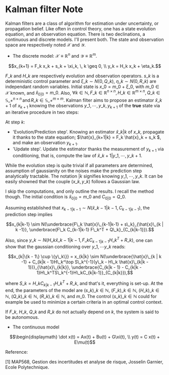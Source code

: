 # Kalman filter Note

Kalman filters are a class of algorithm for estimation under uncertainty, or propagation belief. Like often in control theory, one has a state evolution equation, and an observation equation. There is two declinations, a continuous and discrete models. I'll present both. The state and observation space are respectively noted $\mathcal{X}$ and $\mathcal{Y}$.

- The discrete model: $\mathcal{X} \equiv \mathbb{R}^n$ and $\mathcal{Y} \equiv \mathbb{R}^m$.
```math
x_{k+1} = F_k x_k + s_k + \xi_k, \, k \geq 0, \\

y_k = H_k x_k + \eta_k.
```

$F\_k$ and $H\_k$ are respectively evolution and observation operators. $s\_k$ is a deterministic control parameter and $\xi\_k \sim N(0, Q\_k)$, $\eta\_k \sim N(0, R\_k)$ are independant random variables. Initial state is $x\_0 = m\_0 + \xi\_0$, with $m\_0 \in \mathcal{X}$ known, and $\hat x_{0|0} = m\_0$. Also, $\forall k \in \mathbb{N}, F\_k \in \mathbb{R}^{n \times n}, H\_k \in \mathbb{R}^{m \times n}, Q\_k \in \mathbb{S}\_+^{n \times n} \, \text{and} \, R\_k \in \mathbb{S}\_+^{m \times m}$. Kalman filter aims to propose an estimator $\hat{x}\_{k+1}$ of $x_{k+1}$ knowing the observations $y\_1, \cdots, y\_k, y_{k+1}$ of the $\textbf{true}$ state via an iterative procedure in two steps:

At step $k$:
- 'Evolution/Prediction step'. Knowing an estimator $\hat{x}\_{k|k}$ of $x\_k$, propagate it thanks to the state equation; $\hat{x}\_{k+1|k} = F\_k \hat{x}\_k + s\_k $, and make an observation $y_{k+1}$.
- 'Update step'. Update the estimator thanks the measurement of $y_{k+1}$ via conditioning, that is, compute the law of $\hat{x}\_{k+1|y\_1, \cdots, y\_{k+1}}$.

While the evolution step is quite trivial if all parameters are determined, assumption of gaussianity on the noises make the prediction step analytically tractable. The notation $|k$ signifies knowing $y\_1, \cdots, y\_k$. It can be easily showned that the couple $(x\_k, y\_k)$ follows a Gaussian law.

I skip the computations, and only outline the results. I recall the method though. The initial condition is $\hat x_{0|0} = m\_0$ and $C_{0|0} = Q\_0$.

Assuming established that $x_{k-1|k-1} \sim N(\hat{x}\_{k-1|k-1}, C_{k-1|k-1})$, the prediction step implies 
```math
x_{k|k-1} \sim N(\underbrace{F\_k \hat{x}\_{k-1|k-1} + s\_k}_{\hat{x}\_{k | k -1}}, \underbrace{F\_k C_{k-1|k-1} F\_k^T + Q\_k}_{C_{k|k-1}}).
```
Also, since $y\_k \sim N(H\_k\hat{x}\_{k-1|k-1}, F\_k C_{k-1|k-1} H\_k^T + R\_k)$, one can show that the gaussian conditioning over $y\_1, \cdots y\_k$ reads:
```math
x_{k|\{k - 1\} \cup \{y\_k\}} = x_{k|k} \sim N(\underbrace{\hat{x}\_{k | k -1} + C_{k|k - 1}H\_k^\top S\_k^{-1}(y\_k - H\_k \hat{x}\_{k|k - 1})}_{\hat{x}\_{k|k}}, \underbrace{C_{k|k - 1} - C_{k|k - 1}H\_k^TS\_k^{-1}H\_kC_{k|k-1}}_{C_{k|k}}),
```
where $S\_k = H\_k C_{k|k - 1}H\_k^T + R\_k$, and that's it, everything is set-up. At the end, the parameters of the model are $(s\_k)\_{k \in \mathbb{N}}$, $(F\_k)\_{k \in \mathbb{N}}$, $(H\_k)\_{k \in \mathbb{N}}$, $(Q\_k)\_{k \in \mathbb{N}}$, $(R\_k)\_{k \in \mathbb{N}}$, and $m\_0$. The control $(s\_k)\_{k \in \mathbb{N}}$ could for example be used to minimize a certain criteria in an optimal control context.

If $F\_k$, $H\_k$, $Q\_k$ and $R\_k$ do not actually depend on $k$, the system is said to be autonomous.

- The continuous model
```math
\begin{displaymath}
\dot x(t) = Ax(t) + Bu(t) + G\xi(t), \\

y(t) = C x(t) + E\mu(t)
```

Reference:

[1] MAP568, Gestion des incertitudes et analyse de risque, Josselin Garnier, Ecole Polytechnique.

